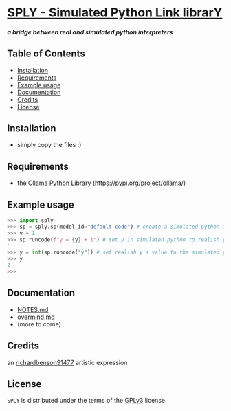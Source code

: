 # [SPLY - Simulated Python Link librarY](https://github.com/richardbenson91477/sply)
#### _a bridge between real and simulated python interpreters_

## Table of Contents

- [Installation](#installation)
- [Requirements](#requirements)
- [Example usage](#example-usage)
- [Documentation](#documentation)
- [Credits](#credits)
- [License](#license)

## Installation
  * simply copy the files :) 

## Requirements
  * the [Ollama Python Library](https://pypi.org/project/ollama/) (https://pypi.org/project/ollama/)

## Example usage
```python
>>> import sply
>>> sp = sply.sp(model_id="default-code") # create a simulated python interpreter
>>> y = 1
>>> sp.runcode(f"y = {y} + 1") # set y in simulated python to realish y + 1
''
>>> y = int(sp.runcode("y")) # set realish y's value to the simulated y's value
>>> y
2
>>> 
```

## Documentation
  * [NOTES.md](NOTES.md)
  * [overmind.md](overmind.md)
  * (more to come)

## Credits
an [richardbenson91477](https://www.deviantart.com/richardbenson91477) artistic expression

## License

`SPLY` is distributed under the terms of the [GPLv3](LICENSE.txt) license.


